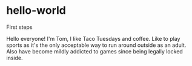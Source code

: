 # hello-world
First steps

Hello everyone!
I'm Tom, I like Taco Tuesdays and coffee. Like to play sports as it's the only acceptable way to run around outside as an adult.
Also have become mildly addicted to games since being legally locked inside.

